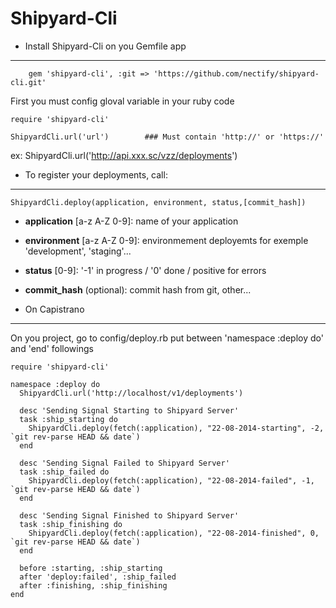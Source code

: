 
Shipyard-Cli
============

- Install Shipyard-Cli on you Gemfile app
-----------------------------------------

		gem 'shipyard-cli', :git => 'https://github.com/nectify/shipyard-cli.git'


First you must config gloval variable in your ruby code

	require 'shipyard-cli'

	ShipyardCli.url('url')        ### Must contain 'http://' or 'https://'


ex: ShipyardCli.url('http://api.xxx.sc/vzz/deployments')


- To register your deployments, call:
-------------------------------------


	ShipyardCli.deploy(application, environment, status,[commit_hash])



- **application** [a-z A-Z 0-9]: name of your application

- **environment** [a-z A-Z 0-9]: environmement deployemts for exemple 'development', 'staging'...

- **status** [0-9]: '-1' in progress   /  '0' done  /  positive for errors

- **commit_hash** (optional): commit hash from git, other...


- On Capistrano
---------------

On you project, go to config/deploy.rb put between 'namespace :deploy do' and 'end' followings

	require 'shipyard-cli'
	
	namespace :deploy do
	  ShipyardCli.url('http://localhost/v1/deployments')

	  desc 'Sending Signal Starting to Shipyard Server'
	  task :ship_starting do
	    ShipyardCli.deploy(fetch(:application), "22-08-2014-starting", -2, `git rev-parse HEAD && date`)
	  end
	  
	  desc 'Sending Signal Failed to Shipyard Server'
	  task :ship_failed do
	    ShipyardCli.deploy(fetch(:application), "22-08-2014-failed", -1, `git rev-parse HEAD && date`)
	  end

	  desc 'Sending Signal Finished to Shipyard Server'
	  task :ship_finishing do
	    ShipyardCli.deploy(fetch(:application), "22-08-2014-finished", 0, `git rev-parse HEAD && date`)
	  end

	  before :starting, :ship_starting
	  after 'deploy:failed', :ship_failed
	  after :finishing, :ship_finishing
	end
